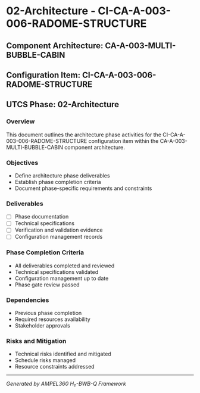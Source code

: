 # 02-Architecture - CI-CA-A-003-006-RADOME-STRUCTURE

## Component Architecture: CA-A-003-MULTI-BUBBLE-CABIN
## Configuration Item: CI-CA-A-003-006-RADOME-STRUCTURE
## UTCS Phase: 02-Architecture

### Overview
This document outlines the architecture phase activities for the CI-CA-A-003-006-RADOME-STRUCTURE configuration item within the CA-A-003-MULTI-BUBBLE-CABIN component architecture.

### Objectives
- Define architecture phase deliverables
- Establish phase completion criteria
- Document phase-specific requirements and constraints

### Deliverables
- [ ] Phase documentation
- [ ] Technical specifications
- [ ] Verification and validation evidence
- [ ] Configuration management records

### Phase Completion Criteria
- All deliverables completed and reviewed
- Technical specifications validated
- Configuration management up to date
- Phase gate review passed

### Dependencies
- Previous phase completion
- Required resources availability
- Stakeholder approvals

### Risks and Mitigation
- Technical risks identified and mitigated
- Schedule risks managed
- Resource constraints addressed

---
*Generated by AMPEL360 H₂-BWB-Q Framework*
